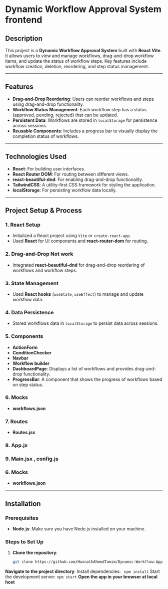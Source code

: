 # Dynamic Workflow Approval System frontend

## Description

This project is a **Dynamic Workflow Approval System** built with **React Vite**. It allows users to view and manage workflows, drag-and-drop workflow items, and update the status of workflow steps. Key features include workflow creation, deletion, reordering, and step status management.

---

## Features

- **Drag-and-Drop Reordering**: Users can reorder workflows and steps using drag-and-drop functionality.
- **Workflow Status Management**: Each workflow step has a status (approved, pending, rejected) that can be updated.
- **Persistent Data**: Workflows are stored in `localStorage` for persistence across sessions.
- **Reusable Components**: Includes a progress bar to visually display the completion status of workflows.

---

## Technologies Used

- **React**: For building user interfaces.
- **React Router DOM**: For routing between different views.
- **react-beautiful-dnd**: For enabling drag-and-drop functionality.
- **TailwindCSS**: A utility-first CSS framework for styling the application.
- **localStorage**: For persisting workflow data locally.

---

## Project Setup & Process

### 1. **React Setup**
- Initialized a React project using `Vite` or `create-react-app`.
- Used **React** for UI components and **react-router-dom** for routing.

### 2. **Drag-and-Drop Not work**
- Integrated **react-beautiful-dnd** for drag-and-drop reordering of workflows and workflow steps.

### 3. **State Management**
- Used **React hooks** (`useState`, `useEffect`) to manage and update workflow data.

### 4. **Data Persistence**
- Stored workflows data in `localStorage` to persist data across sessions.

### 5. **Components**
- **ActionForm**
- **ConditionChecker**
- **Navbar**
- **Workflow builder**
- **DashboardPage**: Displays a list of workflows and provides drag-and-drop functionality.
- **ProgressBar**: A component that shows the progress of workflows based on step status.

### 6. **Mocks**
- **workflows.json**

### 7. **Routes**
- **Routes.jsx**

### 8. **App.jx**

### 9. **Main.jsx , config.js**

### 6. **Mocks**
- **workflows.json**

---

## Installation

### Prerequisites

- **Node.js**: Make sure you have Node.js installed on your machine.

### Steps to Set Up

1. **Clone the repository**:

   ```bash
   git clone https://github.com/HasnathAhmedTamim/Dynamic-Workflow-Approval-System-Frontend.git

 **Navigate to the project directory**: 
    Install dependencies:
   ` npm install`
    Start the development server: `npm start`
**Open the app in your browser at local host**
